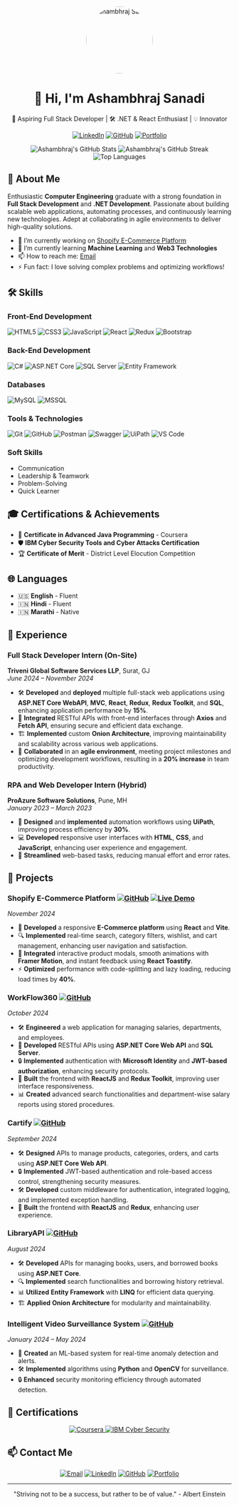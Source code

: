<!-- Header with Profile Picture and Greeting -->
<div align="center">
  <img src="https://avatars.githubusercontent.com/u/rajsanadi" alt="Ashambhraj Sanadi" width="150" height="150" style="border-radius: 50%;">
  <h1>👋 Hi, I'm Ashambhraj Sanadi</h1>
  <p>🚀 Aspiring Full Stack Developer | 🛠️ .NET & React Enthusiast | 💡 Innovator</p>
  
  <!-- Social Media Badges -->
  <p>
    <a href="https://linkedin.com/in/ashambhraj-sanadi-as-raj"><img src="https://img.shields.io/badge/LinkedIn-%230077B5.svg?style=for-the-badge&logo=linkedin&logoColor=white" alt="LinkedIn"></a>
    <a href="https://github.com/rajsanadi"><img src="https://img.shields.io/badge/GitHub-%23121011.svg?style=for-the-badge&logo=github&logoColor=white" alt="GitHub"></a>
    <a href="https://rajsanadi.github.io/rajsanadi-portfolio"><img src="https://img.shields.io/badge/Portfolio-%23FF5722.svg?style=for-the-badge&logo=about.me&logoColor=white" alt="Portfolio"></a>
  </p>
</div>

<!-- GitHub Stats -->
<div align="center">
  <img src="https://github-readme-stats.vercel.app/api?username=rajsanadi&show_icons=true&theme=radical" alt="Ashambhraj's GitHub Stats" />
  <img src="https://github-readme-streak-stats.herokuapp.com/?user=rajsanadi&theme=radical" alt="Ashambhraj's GitHub Streak" />
</div>

<!-- Top Languages -->
<div align="center">
  <img src="https://github-readme-stats.vercel.app/api/top-langs/?username=rajsanadi&layout=compact&theme=radical" alt="Top Languages" />
</div>

<!-- About Section -->
## 🌟 About Me

Enthusiastic **Computer Engineering** graduate with a strong foundation in **Full Stack Development** and **.NET Development**. Passionate about building scalable web applications, automating processes, and continuously learning new technologies. Adept at collaborating in agile environments to deliver high-quality solutions.

- 🔭 I’m currently working on [Shopify E-Commerce Platform](https://github.com/rajsanadi/react-e-commerce)
- 🌱 I’m currently learning **Machine Learning** and **Web3 Technologies**
- 📫 How to reach me: [Email](mailto:ashambhrajsanadi9333@gmail.com)
- ⚡ Fun fact: I love solving complex problems and optimizing workflows!

<!-- Skills Section with Badges -->
## 🛠️ Skills

### **Front-End Development**
![HTML5](https://img.shields.io/badge/HTML5-E34F26?style=for-the-badge&logo=html5&logoColor=white)
![CSS3](https://img.shields.io/badge/CSS3-1572B6?style=for-the-badge&logo=css3&logoColor=white)
![JavaScript](https://img.shields.io/badge/JavaScript-F7DF1E?style=for-the-badge&logo=javascript&logoColor=black)
![React](https://img.shields.io/badge/React-20232A?style=for-the-badge&logo=react&logoColor=61DAFB)
![Redux](https://img.shields.io/badge/Redux-764ABC?style=for-the-badge&logo=redux&logoColor=white)
![Bootstrap](https://img.shields.io/badge/Bootstrap-563D7C?style=for-the-badge&logo=bootstrap&logoColor=white)

### **Back-End Development**
![C#](https://img.shields.io/badge/C%23-239120?style=for-the-badge&logo=csharp&logoColor=white)
![ASP.NET Core](https://img.shields.io/badge/ASP.NET%20Core-512BD4?style=for-the-badge&logo=dotnet&logoColor=white)
![SQL Server](https://img.shields.io/badge/SQL_Server-CC2927?style=for-the-badge&logo=microsoftsqlserver&logoColor=white)
![Entity Framework](https://img.shields.io/badge/Entity_Framework-6B5B95?style=for-the-badge&logo=entityframework&logoColor=white)

### **Databases**
![MySQL](https://img.shields.io/badge/MySQL-4479A1?style=for-the-badge&logo=mysql&logoColor=white)
![MSSQL](https://img.shields.io/badge/MSSQL-CC2927?style=for-the-badge&logo=microsoftsqlserver&logoColor=white)

### **Tools & Technologies**
![Git](https://img.shields.io/badge/Git-F05032?style=for-the-badge&logo=git&logoColor=white)
![GitHub](https://img.shields.io/badge/GitHub-181717?style=for-the-badge&logo=github&logoColor=white)
![Postman](https://img.shields.io/badge/Postman-FF6C37?style=for-the-badge&logo=postman&logoColor=white)
![Swagger](https://img.shields.io/badge/Swagger-85EA2D?style=for-the-badge&logo=swagger&logoColor=white)
![UiPath](https://img.shields.io/badge/UiPath-764ABC?style=for-the-badge&logo=uipath&logoColor=white)
![VS Code](https://img.shields.io/badge/VS%20Code-007ACC?style=for-the-badge&logo=visualstudiocode&logoColor=white)

### **Soft Skills**
- Communication
- Leadership & Teamwork
- Problem-Solving
- Quick Learner

<!-- Certifications Section -->
## 🎓 Certifications & Achievements

- 🏅 **Certificate in Advanced Java Programming** - Coursera
- 🛡️ **IBM Cyber Security Tools and Cyber Attacks Certification**
- 🏆 **Certificate of Merit** - District Level Elocution Competition

<!-- Languages Section -->
## 🌐 Languages

- 🇺🇸 **English** - Fluent
- 🇮🇳 **Hindi** - Fluent
- 🇮🇳 **Marathi** - Native

<!-- Experience Section -->
## 💼 Experience

### **Full Stack Developer Intern (On-Site)**
**Triveni Global Software Services LLP**, Surat, GJ  
*June 2024 – November 2024*

- 🛠️ **Developed** and **deployed** multiple full-stack web applications using **ASP.NET Core WebAPI**, **MVC**, **React**, **Redux**, **Redux Toolkit**, and **SQL**, enhancing application performance by **15%**.
- 🔗 **Integrated** RESTful APIs with front-end interfaces through **Axios** and **Fetch API**, ensuring secure and efficient data exchange.
- 🏗️ **Implemented** custom **Onion Architecture**, improving maintainability and scalability across various web applications.
- 🤝 **Collaborated** in an **agile environment**, meeting project milestones and optimizing development workflows, resulting in a **20% increase** in team productivity.

### **RPA and Web Developer Intern (Hybrid)**
**ProAzure Software Solutions**, Pune, MH  
*January 2023 – March 2023*

- 🤖 **Designed** and **implemented** automation workflows using **UiPath**, improving process efficiency by **30%**.
- 💻 **Developed** responsive user interfaces with **HTML**, **CSS**, and **JavaScript**, enhancing user experience and engagement.
- 🔧 **Streamlined** web-based tasks, reducing manual effort and error rates.

<!-- Projects Section -->
## 📂 Projects

### **Shopify E-Commerce Platform** [![GitHub](https://img.shields.io/badge/GitHub-181717?style=for-the-badge&logo=github&logoColor=white)](https://github.com/rajsanadi/react-e-commerce) [![Live Demo](https://img.shields.io/badge/Live-Demo-FF5722?style=for-the-badge&logo=internetexplorer&logoColor=white)](https://rajsanadi-ecommerce.netlify.app/)
*November 2024*

- 🚀 **Developed** a responsive **E-Commerce platform** using **React** and **Vite**.
- 🔍 **Implemented** real-time search, category filters, wishlist, and cart management, enhancing user navigation and satisfaction.
- 🎨 **Integrated** interactive product modals, smooth animations with **Framer Motion**, and instant feedback using **React Toastify**.
- ⚡ **Optimized** performance with code-splitting and lazy loading, reducing load times by **40%**.

### **WorkFlow360** [![GitHub](https://img.shields.io/badge/GitHub-181717?style=for-the-badge&logo=github&logoColor=white)](https://github.com/rajsanadi/WorkFlow360)
*October 2024*

- 🛠️ **Engineered** a web application for managing salaries, departments, and employees.
- 🔗 **Developed** RESTful APIs using **ASP.NET Core Web API** and **SQL Server**.
- 🔒 **Implemented** authentication with **Microsoft Identity** and **JWT-based authorization**, enhancing security protocols.
- 🎨 **Built** the frontend with **ReactJS** and **Redux Toolkit**, improving user interface responsiveness.
- 📊 **Created** advanced search functionalities and department-wise salary reports using stored procedures.

### **Cartify** [![GitHub](https://img.shields.io/badge/GitHub-181717?style=for-the-badge&logo=github&logoColor=white)](https://github.com/rajsanadi/Cartify)
*September 2024*

- 🛠️ **Designed** APIs to manage products, categories, orders, and carts using **ASP.NET Core Web API**.
- 🔒 **Implemented** JWT-based authentication and role-based access control, strengthening security measures.
- 🛠️ **Developed** custom middleware for authentication, integrated logging, and implemented exception handling.
- 🎨 **Built** the frontend with **ReactJS** and **Redux**, enhancing user experience.

### **LibraryAPI** [![GitHub](https://img.shields.io/badge/GitHub-181717?style=for-the-badge&logo=github&logoColor=white)](https://github.com/rajsanadi/Library-API)
*August 2024*

- 🛠️ **Developed** APIs for managing books, users, and borrowed books using **ASP.NET Core**.
- 🔍 **Implemented** search functionalities and borrowing history retrieval.
- 📊 **Utilized** **Entity Framework** with **LINQ** for efficient data querying.
- 🏗️ **Applied** **Onion Architecture** for modularity and maintainability.

### **Intelligent Video Surveillance System** [![GitHub](https://img.shields.io/badge/GitHub-181717?style=for-the-badge&logo=github&logoColor=white)](https://github.com/rajsanadi/Intelligent-Video-Survelliance-System)
*January 2024 – May 2024*

- 🤖 **Created** an ML-based system for real-time anomaly detection and alerts.
- 🛠️ **Implemented** algorithms using **Python** and **OpenCV** for surveillance.
- 🔒 **Enhanced** security monitoring efficiency through automated detection.

<!-- Certifications Section with Logos -->
## 🏅 Certifications

<div align="center">
  <a href="https://www.coursera.org/verify/your-certificate-id">
    <img src="https://img.shields.io/badge/Coursera-Advanced%20Java%20Programming-blue?style=for-the-badge&logo=coursera&logoColor=white" alt="Coursera">
  </a>
  <a href="https://www.credly.com/badges/your-badge-id">
    <img src="https://img.shields.io/badge/Cyber%20Security-IBM%20Certification-red?style=for-the-badge&logo=ibm&logoColor=white" alt="IBM Cyber Security">
  </a>
</div>

<!-- Contact Section -->
## 📫 Contact Me

<div align="center">
  <a href="mailto:ashambhrajsanadi9333@gmail.com"><img src="https://img.shields.io/badge/Email-D14836?style=for-the-badge&logo=gmail&logoColor=white" alt="Email"></a>
  <a href="https://linkedin.com/in/ashambhraj-sanadi-as-raj"><img src="https://img.shields.io/badge/LinkedIn-0077B5?style=for-the-badge&logo=linkedin&logoColor=white" alt="LinkedIn"></a>
  <a href="https://github.com/rajsanadi"><img src="https://img.shields.io/badge/GitHub-181717?style=for-the-badge&logo=github&logoColor=white" alt="GitHub"></a>
  <a href="https://rajsanadi.github.io/rajsanadi-portfolio"><img src="https://img.shields.io/badge/Portfolio-FF5722?style=for-the-badge&logo=about.me&logoColor=white" alt="Portfolio"></a>
</div>

<!-- Footer with Fun Fact or Quote -->
---
<p align="center">
  "Striving not to be a success, but rather to be of value." - Albert Einstein
</p>
